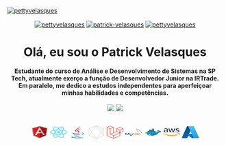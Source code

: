 <p align="left">
  <a href="https://github.com/pettyvelasques">
  <img src="https://komarev.com/ghpvc/?username=pettyvelasques&style=plastic&label=Stalker+visits" alt="pettyvelasques" />
</p>

<p align="center">
  <a href="https://instagram.com/pettyvelasques" target="blank"><img align="center" src="https://cdn.jsdelivr.net/npm/simple-icons@3.0.1/icons/instagram.svg" alt="pettyvelasques" height="30" width="40" /></a>
  <a href="https://linkedin.com/in/patrick-velasques" target="blank"><img align="center" src="https://cdn.jsdelivr.net/npm/simple-icons@3.0.1/icons/linkedin.svg" alt="patrick-velasques" height="30" width="40" /></a>
  <a href="https://facebook.com/pettyvelasques" target="blank"><img align="center" src="https://cdn.jsdelivr.net/npm/simple-icons@3.0.1/icons/facebook.svg" alt="pettyvelasques" height="30" width="40" /></a>
</p>

<h1 align="center">Olá, eu sou o Patrick Velasques</h1>
<h4 align="center">Estudante do curso de Análise e Desenvolvimento de Sistemas na SP Tech, atualmente exerço a função de Desenvolvedor Junior na IRTrade.</br>
Em paralelo, me dedico a estudos independentes para aperfeiçoar minhas habilidades e competências.</h4>

<div align="center">
  <a href="https://github.com/pettyvelasques"><img height="160em" src="https://github-readme-stats.vercel.app/api?username=pettyvelasques&show_icons=true&theme=default&include_all_commits=true&count_private=false"/></a>
  <a href="https://github.com/pettyvelasques"><img height="160em" src="https://github-readme-stats.vercel.app/api/top-langs/?username=pettyvelasques&layout=compact&langs_count=8&theme=default"/></a>
</div>
<br/>
<p align="center">
  <img src="https://raw.githubusercontent.com/devicons/devicon/master/icons/angularjs/angularjs-original.svg" alt="angular" width="40" height="30"/>
  <img src="https://raw.githubusercontent.com/devicons/devicon/master/icons/react/react-original.svg" alt="react" width="40" height="30"/>
  <img src="https://raw.githubusercontent.com/devicons/devicon/master/icons/java/java-original.svg" alt="java" width="40" height="30"/>
  <img src="https://raw.githubusercontent.com/devicons/devicon/master/icons/nodejs/nodejs-line.svg" alt="node" width="40" height="30"/>
  <img src="https://raw.githubusercontent.com/devicons/devicon/master/icons/laravel/laravel-original.svg" alt="laravel" width="40" height="30"/>
  <img src="https://raw.githubusercontent.com/devicons/devicon/master/icons/mysql/mysql-original-wordmark.svg" alt="mysql" width="40" height="30"/>
  <img src="https://raw.githubusercontent.com/devicons/devicon/master/icons/docker/docker-original.svg" alt="docker" width="40" height="30"/>
  <img src="https://raw.githubusercontent.com/devicons/devicon/master/icons/amazonwebservices/amazonwebservices-original-wordmark.svg" alt="aws" width="40" height="30"/>
  <img src="https://raw.githubusercontent.com/devicons/devicon/master/icons/azure/azure-original.svg" alt="azure" width="40" height="30"/>
</p>

